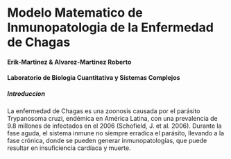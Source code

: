 # Modelo Matematico de Inmunopatologia de la Enfermedad de Chagas
#### Erik-Martinez & Alvarez-Martinez Roberto
#### Laboratorio de Biologia Cuantitativa y Sistemas Complejos

##### Introduccion
 La enfermedad de Chagas es una zoonosis causada por el parásito Trypanosoma cruzi, endémica en América Latina, con una prevalencia de 9.8 millones de infectados en el 2006 (Schofield, J. et al. 2006). Durante la fase aguda, el sistema inmune no siempre erradica el parásito, llevando a la fase crónica, donde se pueden generar inmunopatologías, que puede resultar en insuficiencia cardíaca y muerte.


